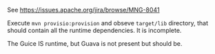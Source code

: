 See https://issues.apache.org/jira/browse/MNG-8041

Execute `mvn provisio:provision` and obseve `target/lib` directory, that should contain all the runtime dependencies. It is incomplete.

The Guice IS runtime, but Guava is not present but should be.
